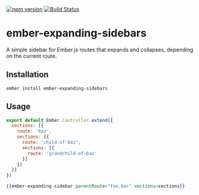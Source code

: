 [![npm version](https://badge.fury.io/js/ember-expanding-sidebars.svg)](https://badge.fury.io/js/ember-expanding-sidebars)
[![Build Status](https://travis-ci.org/null-null-null/ember-expanding-sidebars.svg?branch=master)](https://travis-ci.org/null-null-null/ember-expanding-sidebars)

# ember-expanding-sidebars

A simple sidebar for Ember.js routes that expands and collapses, depending on the current route.

## Installation

`ember install ember-expanding-sidebars`

## Usage

```js
export default Ember.Controller.extend({
  sections: [{
    route: 'baz',
    sections: [{
      route: 'child-of-baz',
      sections: [{
        route: 'grandchild-of-baz'
      }]
    }]
  }]
})
```

```hbs
{{ember-expanding-sidebar parentRoute="foo.bar" sections=sections}}
```
